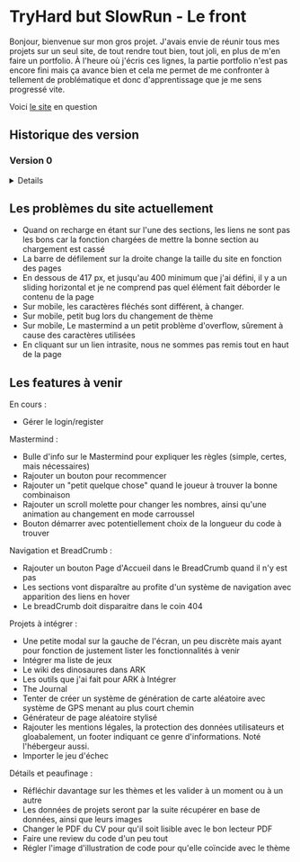 # TryHard but SlowRun - Le front

Bonjour, bienvenue sur mon gros projet. J'avais envie de réunir tous mes projets sur un seul site, de tout rendre tout bien, tout joli, en plus de m'en faire un portfolio. À l'heure où j'écris ces lignes, la partie portfolio n'est pas encore fini mais ça avance bien et cela me permet de me confronter à tellement de problématique et donc d'apprentissage que je me sens progressé vite.

Voici [le site](http://alexandre-richard.fr) en question

## Historique des version

### Version 0

<details>

### build 0 - 0.0.1 `1er juillet 2022`

-   Création des répertoire Github

### build 1 - 0.1.0 `3 juillet 2022`

-   Mise en place des premiers fichiers, test ok, prêt à coder

### build 2 - 0.1.1 `3 juillet 2022`

-   Update Readme (penser à prendre l'habitude avant de push)

### build 3 - 0.2.0 `4 juillet 2022`

-   Réflexion intense et installation quasi complète de tous les outils me semblant nécessaire du react-modèle.
-   Les deux projets (front/back) sont prêts à être commencés, l'environnement de travail est terminé.

### build 4 - 0.2.1 `4 juillet 2022`

-   Petit patch, retrait de dotenv sur le front et légère correction de commentaires

### build 5 - 0.3.0 `5 juillet 2022`

-   Début du projet, fin de la construction du plateau d'échecs terminé.
-   Tout est en javascript commun

### build 6 - 0.4.0 `6 juillet 2022`

-   Plateau terminé avec chaque pièce placé au bon endroit avec des SVG. - Récupération de données depuis le back.
-   Fichier http et baseUrl crées.
-   Prochaine étape, les mouvements des pièces

### build 7 - 0.5.0 `7 juillet 2022`

-   Début de la gestion des mouvements de chaque pièces.
-   Normalement pions terminées => 1/6.
-   Quelques morceaux temporaires ajoutés, à pas oublier.
-   Début de la construction des events et de la récupération des mouvements possibles.

### build 8 - 0.6.0 `9 juillet 2022`

-   Jeux d'échecs fonctionnel visuellement parlant.
-   Reste encore des règles à implémenter.
-   Prochaine étape, rangement, coup de propre.
-   Gros progrès, grosse fierté

### build 9 - 0.6.1 `10 juillet 2022`

-   Beaucoup de micro-correction, de factorisation (avec un peu de dynamisme)
-   Optimisation des appels d'API et mise en forme

### build 10 - 0.6.2 `10 juillet 2022`

-   Le précédent Readme n'avait pas été enregistré. C'est tout.

### build 11 - 0.6.3 `10 juillet 2022`

-   Encore un peu de factorisation et fonction unique pour la gestion des mouvements

### build 12 - 0.6.4 `12 juillet 2022`

-   Quelques modifs
-   Ajout d'un check définitif des cases Highlight si besoin
-   Tri des async/await/promise/then

### build 13 - 0.6.7 `19 juillet 2022`

-   Rattrapage des versionning du back
-   Modification de la manière de construire les Readme

### build 14 - 0.6.8 `21 juillet 2022`

-   Retrait des liens dans les SVGs des pièces.
-   Renommage des IDs des SVG
-   Création et stylisation de la modal pour le choix de la pièce lors de la transformation du pion
-   Diverses changements et applications de variables dans le SASS
-   Rajout d'une fonction intermédiaire avant l'envoi d'un moves au back pour gérer le choix de la pièce lors de la transformation du pion
-   Changement dans l'obtention du mouvement concerné par le choix effectué par le joueur. Plus simple, plus de boucle.
-   Gestion de la récupération du choix de pièce et rajout à l'objet envoyé au back

### build 15 - 0.6.9 `6 août 2022`

-   Très léger changement du checked true permettant de surligner les cases par défaut.

### build 16 - 0.6.10 `9 août 2022`

-   Rajout du plugin "syntax jsx" pour babel
-   Rajout du parser vue.js pour Eslint
-   Rajout du loader pour vue.js dans la config webpack
-   Changement et dispatch de l'output de Webpack pour régler le problème de compilation et insertion des fichiers
-   Complétion du plugin HtmlWebpackPlugin
-   Rajout de la règle pour le JSX pour la prise en compte des différents types de fichiers
-   Création d'un point de départ pour le projet en vue.js
-   Changement dans la prise en compte du favicon pour qu'il soit reconnu partout
-   Rajout de l'URL online à rendre unique à chaque upload

### build 17 - 0.6.11 `10 août 2022`

-   Débuggage d'EsLint qui ne fonctionnait plus après l'ajout de vue-eslint-parser
-   Ajout des sourceMap pour sass-loader
-   Remise en vue.js du projet
-   Déplacement des premiers fichiers vue en vue ^^ de faire une organisation propre
-   Création d'un fichier SCSS temporaire afin de rassembler les styles du jeu d'échecs temporaires

### build 18 - 0.6.12 `10 août 2022`

-   Modification de l'indentation générale du projet avec 12 pour les fichiers et 4 dedans.

### build 19 - 0.7.0 / 0.7.1 `14 août 2022`

-   Passage en Version 0.7 car l'installation de vue me permet de passer à la seconde grosse partie
-   Rajout de config et vue.config.js dans l'Eslint ignore
-   Changement de la commande serve pour être compatible avec le reload et vue router
-   Les fichiers webpack ont une indentation de 4
-   Rajout de HistoryAPIFallBack true dans le dev config
-   Rajout de vue router
-   Création des futurs logos du site
-   Création des vues qui seront centrales et légères stylisations primaires
-   Router terminés et fonctionnelles pour les routes primaires
-   Création du store avec VueX, nouvellement appelé Penia et intégration des liens avec

### build 20 - 0.7.2 `14 août 2022`

-   Déplacement et renommage du fichier z.http -> requestTest.http dans un dossier temporaire pour les fichiers qui seront utiles plus tard lors du rassemblement de tous les morceaux de projets
-   Déplacement des fichiers scss du jeu d'échecs en zone temporaire
-   Déplacements des deux logos en zone temporaire
-   Déplacement des 5 fichiers .js et du fichiers html gérant le jeu d'échec en zone temporaire
-   Déplacement de "HistoryAPIFallBack" de webpack.dev.config.js ailleurs pour éviter le doublon de dev-server
-   Début des annotations dans index.js (entrée de l'application), index.html, le router, l'index.scss et du PortfolioStore
-   Le fichier index.scss, point d'entrée des styles utilisés précédemment comporte des importations qui ne seront plus utiles et qui ont été indiquées
-   Renommage du mainRouter en router. Gestion de toutes les routes améliorées avec l'ajout de la notion de children et des routers nommés
-   Réorganisation des vues. Renommage du dossier components en dossier views.
-   Création de sous-dossiers :
    -   Primary qui regroupent les 4 pages principales : Home ; Portfolio ; Try Hard but Slow Run et 404 (Not Found)
    -   Portfolio qui va regoruper les 4 vues différentes
    -   TryHard qui regroupera toutes ses vues
    -   Parts qui regroupent tous les sous-composants réutilisables
-   Création de la vue HomePage pour permettre la redirection vers soit le protfolio, soit le projet TryHard but SlowRun
-   Création des pages principales pour les deux parties du site

### build 21 - 0.7.3 `14 août 2022`

-   Supression de vue.congfig.js qui ne servait visiblement à rien
-   Achèvement d'annoter tous les fichiers qui le méritait

### build 22 - 0.7.4 `16 août 2022`

-   Changement dans les liens créé par les router-link avec l'abandon des paths et l'utilisation direct des noms des routes

### build 23 - 0.7.5 `16 août 2022`

-   Rajout d'un SVG pour faire un boutton Revenir à l'accueil en permanance
-   Configuration et utilisation de Prettier sur tous le projet

### build 24 - 0.7.6 `16 août 2022`

-   Test et début d'apprivoisement du SVG en template

### build 25 - 0.7.7 `17 août 2022`

-   Rassemblement de tous les styles des views dans un même nouveau fichier portfolio.scss

### build 26 - 0.7.8 `17 août 2022`

-   Changement d'une règle EsLint
-   Mise en gitignore du dossier .temp/ contenant les fichiers temporaires ou inutiles
-   Quelques changements d'organisations dans les fichiers scss
-   Toutes la refonte du style pour s'adapter à la nouvelle hiérarchie des fichiers
-   Création des icones en svg nécessaires à l'affichage du responsive
-   Nombreux changements dans les vues visant à reprendre au fur et à mesure la nouvelle façon de créer le site (aller on prie pour que cette idée soit pas mal)

### build 27 - 0.8.0 `17 août 2022`

-   Oops, failli faire un giga fail avec les commit/push mais c'est rattrapé. Rajout d'une clé GPG pour vérifié les commits
-   Mise en git ignore des fichiers non nécessaires sur Github

### build 28 - 0.8.1 `17 août 2022`

-   Supression d'un commentaire dans le html original pour ne pas qu'il apparassent dans le chrome dev
-   Gros changement dans le router. Il n'y aura plus de page intermédiaire pour tryhard ou portfolio et les router se situeront dans la home page
-   Renommmage de quelques fichiers pour encore améliorer la lisibilité de l'arborescence
-   Le reset.css est devenu un fichier scss
-   Supression du portfolio.scss. Il est à présent divisé en 5 partie, le header et les 4 parties différentes du portfolio
-   Remise de la font dans l'index.scss de base, ça ne sert à rien de l'indiquer ailleurs
-   Le fichier app.vue contient désormais le header ainsi que le router principal qui lui servira à diriger vers les grandes zones, au nombre de 3 pour l'instant
-   Le header est fini. Les liens login et register ne fonctionnent pas encore, et la modal responsive n'est pas faite

### build 29 - 0.8.2 `20 août 2022`

-   Rajout d'une variable path dans la meta des routes pour être affiché dans le BreadCrumb
-   Déplacement de toutes les variables SCSS dans un fichier séparé
-   Création du BreadCrumb qui se fait automatiquement et stylisation

### build 30 - 0.8.3 `20 août 2022`

-   Rajout du loader pour pdf
-   Finition de la page d'accueil du portfolio mais non stylisé encore
-   Suppression du console.log inutile
-   Sur index.scss, min-width mis en 400px
-   Correction d'un léger bug du BreadCrumb et mise d'un name sur la route intermédiaire du portfolio

### build 31 - 0.8.4 `20 août 2022`

-   Petite amélioration du Readme.md

### build 32 - 0.8.5 `23 août 2022`

-   Résolution du problème du white screen au recharhement de la page avec un lien avancé
-   Ajout d'un fichier .htaccess qui sert à paramétrer le serveur en partie, à redirigé le http vers https, à inscrire le html/index.html comme point d'entrée et à rediriger toutes les requêtes de html vers ce fichier (très très content d'avoir trouvé la réponse à ce problème problématique)

### build 33 - 0.8.6 `24 août 2022`

-   Stylisation et correction de la page pfHome
-   Rajout d'une div page-background pour avoir un bon background en ayant notre contenu à 1000px

### build 34 - 0.8.7 `27 août 2022`

-   Rajout du .htaccess dans le gitignore
-   Modification d'un commentaire dans la config Webpack
-   Mise en dossier du fichier html et favicon d'origine.
-   Remplacement des 3 projets mis en avant par des vrais données et vraies images
-   Suppression de la partie commentées du Router
-   Changement dans le Store pour prendre en compte les liens et les boutons/modals dans les liens
-   Léger changement dans le style du Header
-   Changement dans le style de la page, mise en appliation des variables
-   Mise en fonction du bouton pour Copier le lien Discord
-   Changement du nom du composant TopLinks

### build 35 - 0.8.8 `27 août 2022`

-   Rajout d'une petite inscription du build et de la version directement sur la page

### build 36 - 0.8.9 `27 août 2022`

-   Déplacement et rangement de tous les fichiers de styles et mise à jour des importations
-   Mise dans le store des liens pour les modals
-   Amélioration du reset.scss pour avoir encore plus de contrôle sur le style de certains élements
-   Mise en variables de toutes les couleurs utilisés dans le style
-   Mise en variables de certaines tailles de texte
-   Révision du style pour le header
-   Les transitions sont désormais hérités à tous le projets pour avoir des changements plus fluides (0.4s)
-   Le header change quand on scroll vers le bas
-   Mise en "temporaire" donc suppression des icônes non utilisés
-   Suppression de quelques div et règles CSS non utilisées
-   Les liens de modals générés par composant ne portent plus la fonction, ce qui générait une erreur mais une valeurs qui sera appliquée à une seule fonction commune.
-   Le props link n'est plus indispensable et a une valeur par défaut
-   La div représentant le contenu de la page principale est désormais une balise "main"

### build 37 - 0.8.10 `27 août 2022`

-   Rétablissement du .htaccess car impossible de le supprimer du projet en l'ignorant de git

### build 38 - 0.8.11 `27 août 2022`

-   Ressuppression et mise en gitignore de .htaccess car nouvelle idée
-   Rajout d'un dossier .copy pour les potentiels fichiers type "public" mais qui doivent être ignorés sur le commit

### build 39 - 0.8.12 `29 août 2022`

-   Tentative de trouver d'autres couleurs agréables changeables facilement grace au variables SCSS. À suivre
-   Le padding de la page est réduit en dessous de 700px de large
-   Factorisation et nombreux changements dans le portfolio.scss
-   Quelques changements dans le portfolioHome

### build 40 - 0.8.13 `29 août 2022`

-   Stylisation des différents boutons en hover avec utilisation d'un faux contenu en before pour que les boutons/liens ne changent pas de taille après
-   Ajout d'attribut title pour chaque afin de faire correspondre le contenu en CSS

### build 41 - 0.8.14 `29 août 2022`

-   Création d'un début de modal dynamique à l'aide de Pinia. Elle s'ouvre dans 3 cas et se ferme en cliquant à côté
-   Changement du nom des modals dans le store d'origine et création d'un nouveau store

### build 42 - 0.8.15 `3 septembre 2022`

-   Suppression du try/catch(error) pour le copy en clipboard
-   Mise à jour du CV et donc du lien
-   Création de la modal du Menu avec les liens dedans
-   Gestion de l'ouverture et de la fermeture de la menuModal
-   Factorisation et amélioration de l'ouverture et de la fermeture des accountModal
-   Léger Hover sur le SVG du Menu
-   Stylisation de la modal du Menu

### build 43 - 0.8.16 `4 septembre 2022`

-   Rajout d'un petit message "copié" quand on clique sur le boutton du Discord pour copier le pseudo

### build 44 - 0.8.17 `7 septembre 2022`

-   Reprise de la structure du projet pour y implémenterma nouvelle manière de voir le site, ces deux facettes et ainsi mieux reprendre la création de celui-ci car cela commençait à bloquer
-   Mise en .temp, donc sortis du projet tous les fichiers sauf ceux nécessaire à une reprise à zéro du projet
-   Retrait de .htaccess du dossier .copy et remise dans le dossier public. Effectivement, je suis parevenu à le .gitignorer
-   Renommmagede ces quelques fichiers initiaux pour qu'ils soient plus clairs et ainsi moins me perdre dans la suite (mine de rien, l'organisation des fichiers est un petit casse-tête)

### build 45 - 0.9.0 `9 septembre 2022`

-   Dossier styles/base renommé Base
-   Grosse refonte du site en repartant de zéro et en remettant ce qui a déjà été fait en l'adaptant
-   Instauration d'un site en 3 parties avec Home, Portfolio et TryHard
-   Restructuration du Header pour s'y adapter
-   Rajout d'une variable section dans la meta des routes pour identifier quelle section du site est utilisée
-   Mise en place d'une partie pour changer le thème du site
-   Pour cela, le header comporte des petits boutons sur la gauche et dans le futur, dans la modalMenu pour les petits écrans
-   Aussi, le store comporte les différentes variables de thème de couleur et les variables en css pure (pas en scss) sont changés
-   Séparation des données de liens en 3. POur les 3 parties différentes comme cela, les liens du header correspondent à la partie mais avec toujours la possibilité de revenir au menu de 2 manières
-   Mise dans une pseudo-classe :root les variables d'origine. Peut-être le futur fera que le choix du thème sera enregistré dans un cookie
-   Remplacement de toutes les appels de variales scss par les nouvelles en css var(--###)
-   Quelques animations sur le header
-   Refonte des @media-queries et ajustement
-   accountModal déplacé dans le fichier App.vue d'origine
-   Rajout de la fonction sectionChanger pour gérer le changement de section du site avec les différents Router-Link
-   Remise en place de tous les composants d'avant sauf la page PortfolioHome
-   Instauration des fichiers de composants pour les futures pages

### build 46 - 0.9.1 `9 septembre 2022`

-   Remise des images utilisé dans pfHome
-   Remise de pfHome et le début de pfContact que j'avais commencé
-   Adaptation des styles pour correspondre au nouvelles variables de couleurs
-   Rajout d'une animation pour le petit span "copié" qui apparait à la suite du clic sur un boutton de copie

### build 47 - 0.9.2 `10 septembre 2022`

-   Petit correctif pour mettre les couleurs de Background et de title sur chaque couche d'élément qui avait besoin pour ne pas être en retard lors des transition

### build 48 - 0.9.3 `11 septembre 2022`

-   Synchronisation entre les noms de fichiers vue et des fichiers scss ainsi que leur organisation
-   Mise du NotFound dans un 4ème router-view nommé Other
-   Retrait de deux lignes dans la template SVG du menu-header-icon
-   Tentative de faire un habillage avec des vagues animés, bien avancé mais remis à plus tard

### build 49 - 0.9.4 `13 septembre 2022`

-   Changement dans l'eslintIgnore pour ignorer le nouveau webpack.config.js
-   Mise à jour des packages NPM
-   Dans package.json, mise à jour des commandes start et build
-   Combinaison des 3 fichiers de config de webpack pour optimiser et mieux gérer/comprendre les paramètres webpack
-   Suppression du fichier paths et imbication de son contenu (que le nécessaire) dans le nouveau fichier
-   Changement de la gestion dev/prod avec des variables d'environnement provenant des commandes npm run
-   Changement de la gestion des fichiers/requête d'image en mettant type="asset" géré par webpack 5
-   Suppression du dossier assets
-   Déplacement du favicon dans src/images
-   Déplacement de toutes les images dans src/images
-   Déplacement d'index.html à la racine du dossier source
-   Début de personnalisation de la page 404
-   Première partie de l'animation 404 réalise avec la Dolorean de retour vers le futur
-   Déplacement de la vue NotFound dans un router dédié
-   Création d'un fichier (peut-être temporaire) scss pour être le point d'entrée

### build 50 - 0.9.5 `13 septembre 2022`

-   Push de deux fichier non validé par erreur

### build 51 - 0.9.6 `13 septembre 2022`

-   La hauteur minimal n'est plus sur le page-container mais sur le page-background maintenant
-   Déplacement du NotFound sur le bloc supérieur, dans le page-background
-   Stylisation finie de la transition 404 > Other
-   Mise en place du toggle lors du clic de la Dolorean

### build 52 - 0.9.7 `13 septembre 2022`

-   Utilisation de Prettier sur tous les fichiers du projets pour unformiser le code et avoir un projet plus propre
-   Préservation du index.scss de base mais déplacement à la racine du dossier source pour avoir html/js/css au même endroit

### build 53 - 0.9.8 `14 septembre 2022`

-   Petite modification dans le background image du fire (NotFound) pour que la hauteur soit de 15px, avec le repeat et la proportion conservé

### build 54 - 0.9.9 `14 septembre 2022`

-   Petite mise à jour du NotFound pour qu'il s'adaptent correctement au changement de couleur du thème. CAD, mettre la propriétés background à chaque élément

### build 55 - 0.9.10 `14 septembre 2022`

-   Création d'un composant dédier à la palette de couleur/thème
-   Les liens account du header ne sont plus en width 100% au dessus de 820px pour laisser place aux autres liens
-   Correction de quelques couleurs lors des transitions
-   Ajout d'une flèche dans la modal du menu avec "retour à l'accueil", agtandi par rapport au reste
-   Suppression du @media responsive 700 pixels et transfert sur les 820px
-   La stylisation de la palette à son propre fichier avec des styles séparés pour le header et le menu-modal

### build 56 - 0.9.11 `15 septembre 2022`

-   Changement dans le router pour que portfolio et tryhard ne soit plus enfant de home afin que home soit indépendante en terme de contenu
-   Dans Breadcrumb, changement de 1 à 0 pour la recherche de route.matched afin de gérer le changement de section pour l'affichage des liens
-   Déplacement des deux router secondaires pour les mettre dans app plutôt que dans homePage afin de pouvoir avoir une page séparée

### build 57 - 0.9.12 `17 septembre 2022`

-   La stylisation de page-container et page-background est maintenant sur _index.scss pour simplifier et unifier le style de HomePage
-   Création et stylisation de la page HomePage avec un jeu de Mastermind fonctionnel

### build 58 - 0.9.13 `17 septembre 2022`

-   Création d'une div pour entouré chaque ligne du mastermind et se séparer de la width sur l'élément parent
-   Changement du border-radius pour éliminer le petit effet moche
-   Mise du header en z-index 1 pour qu'il passe par dessus le contenu de la page

### build 59 - 0.9.14 `20 septembre 2022`

-   Changement de deux couleurs pour le mode light
-   Rajout d'une image servant de photo 'officielle'
-   Première partie de la page Curriculum, toujours en construction

### build 60 - 0.9.15 `20 septembre 2022`

-   Finition du style des expérience profesionnelles
-   Rajout de petite div pour pouvoir faire une box-shadow à moitié caché
-   Mise en place de z-index 10 pour le header et les account Modal

### build 61 - 0.9.16 `20 septembre 2022`

-   Quelques corrections dans le textes, que ce soit le contenu ou l'orthographe
-   Rajout d'une petite marge pour chaque grosse box du Curriculum

### build 62 - 0.9.17 `21 septembre 2022`

-   Fin de la stylisation pour la catégories "expériences profesionnelles"
-   Découverte d'un petit bug global au site assez compliqué à comprendre, remis à plus tard car vraiment pas gênant

### build 63 - 0.9.18 `21 septembre 2022`

-   Quelques factorisations dans le SCSS de la page CV du Portfolio
-   Fin de la stylisation primaire de la page CV du Portfolio
-   Finition du contenu de la page CV du Portfolio
-   Mise du contenu du CV en array

### build 64 - 0.9.19 `22 septembre 2022`

-   Rajout d'un petit encadré comme le projet versionning pour afficher en direct le prix de l'Etherum
-   Contient également en direct le gain ou la perte que je fais

### build 65 - 0.9.20 `22 septembre 2022`

-   Rajout de la partie vente de l'Etherum et également de l'affichage de la croissance avec un pourcentage

### build 66 - 0.9.21 `24 septembre 2022`

-   Rajout de formulaire pour rentrer directement les prix dans la page gain et ainsi rendre l'outil utilisable à souhait
-   Interface primaire mais suppression du petit encadré en bas à gauche et présence uniquement de la page via /gain
-   Rajout de la route correspondante dans le router

### build 67 - 0.9.22 `29 septembre 2022`

-   Grosse mise à jour après pas mal de jours sans avoir trop avancé, remise sur le projet plein pot
-   Mise à jour des package npm
-   La page "gain" consacré à mes petites expérience lié à l'Etherum, le résultat va venir changer le titre de la page pour une meilleure visibilité
-   Tentative de mettre le package-lock.json en .gitignore
-   Pour la page contact, création et mise en dossier des logo des différents launcher
-   Les informations des différents contacts sont maintenant dans le store plutôt que dans le script car...
-   ...les 3 liens dans la page d'accueil du portfolio sont gérés par le même composant que la page contact
-   Création, dynamisation, stylisation et finition de la page contact - partie liens
-   Rajout d'un petit logo copie pour indiquer à l'utilisateur que c'est possible
-   Les liens sont tous générés dynamiquement
-   Adaptation vis-à-vis de la recherche des logos car gérés en assets par webpack et convertis en base64
-   Prise en compte du responsive
-   Suppression de l'effet du hover sur les liens de contact de la page d'accueil du portfolio

### build 68 - 0.9.23 `29 septembre 2022`

-   Mise à jour du logo de Gog, le launcher afin de le rendre plus distingable
-   Mise en place d'un fichier baseUrl.js pour les futures et très prochaines relation avec la BDD
-   Mise en place d'un formulaire de contact avec récupération des données et envoi en back, l'envoi du mail derrière n'est pas encore fonctionnel

### build 69 - 0.9.24 `5 octobre 2022`

-   Changement dans la gestion de l'affichage des projets
-   Remplacement des images d'illustration par un placeholder qui sera remplacé une fois plus de 3 projets incorporés
-   Mise à jour des packages NPM
-   Rajout d'une route dédiée au projet détaillée avec donc une route par projet
-   Rajout de la liste des projets avec leurs détails dans le store de Pinia
-   Création et utilisation d'un même composant pour créer le container et les différentes div de projets que ce soit sur la page projet ou sur la page Home
-   Suppression de la template des projets dans pfHome et du style correspondant pour le remplacer par l'appel du composant dynamique
-   Dans pfHome, l'affichage des projets est rendu aléatoire, 3 projets parmi tous sont affichés dans un ordre aléatoire
-   Changement de la valeur d'un coefficient dans EhterumFollow.vue 0.999 -> 0.99747
-   Initialisation et préparation à la création de la page de détails de chaque projet

### build 70 - 0.9.25 `5 octobre 2022`

-   Rajout d'un dossier large pour les images d'illustration de projets afin d'avoir des images légères à charger lors de l'aperçu de tous
-   Le breadcrumb n'a plus de z-index qui était inutile
-   Modification des données de projets pour les rendre plus précise et rendre le côté temporaire des 2 projets factices plus clair
-   Changement de la variable number passé au projectContainer de null à 0 pour la page pfProject
-   Création et stylisation de la page ProjectDetails qui permet d'accéder à tous les détails d'un projet

### build 71 - 0.9.26 `6 octobre 2022`

-   Ajout de <base href="/"> dans le document HTML de base pour contrer les problèmes de redirection et de recherche de ressources
-   Problème du lien pour le portfolio project réglé

### build 72 - 0.9.27 `7 octobre 2022`

-   Création du contenu de la modal Account avec deux formulaire semi-dynamique de connexion ou d'inscription
-   Stylisation basique de ces formulaires
-   Changement du nom de toutes les variables formulaires pour le formulaire de contact
-   Ajout de autocomplete pour chaque input

### build 73 - 0.9.28 `10 octobre 2022`

-   Changement de la fonction gérant la fermeture de la modal de compte afin qu'elle puisse gérer le changement de modal entre connexion et inscription
-   Changement dans l'objet qui contient les valeurs des 6 inputs en remplacement le null par une string vide
-   Création d'un système de stockage de message d'erreur lors de l'analyse des value d'input
-   Objet fonction avec les 6 fonctions de tests pour chaque input uniquement lors du submit
-   Rajout de diverse conditions à travers les regex pour valider ou nom les valeurs entrées par l'user
-   Affichage des messages d'erreurs sous les différents input
-   Ajout d'un bouton pour changer d'une modal à l'autre si déjà un compte : inscription -> connexion ; si pas de compte connexion -> inscription
-   Modification de l'opacité du cache de la modal
-   Rajout d'une largeur minimum pour la modal même si normalement, 350px n'est jamais atteind
-   Augmentation de la largeur de la bordure de la modal
-   Stylisation des messages d'erreur et du bouton de changement de modal
-   Les boutons submit des formulaire ont maintenant une bordure invisible pour prévoir la taille définitive lors du hover

### build 74 - 0.9.29 `11 octobre 2022`

-   Factorisation importante des 6 inputs des modals de connexion
-   Renommage d'une classe CSS : password-error-box -> error-box
-   Création d'un composant gérant la création des inputs
-   Supression des consoles.log inutiles
-   Création d'une fonction changeInputValue qui va recevoir les emit du composant enfant pour changer les valeurs d'input
-   Installation de l'appel des 6 input via le nouveau composant
-   Utilisation de la fonction emit permettant de transmettre une données du fils au parent lors du trigger d'un event

### build 75 - 0.9.30 `11 octobre 2022`

-   Ajout d'une fonction détectant la perte de focus de chacun des input
-   Une nouvelle fonction emit existe ainsi dans le sous-composant
-   Cette fonction appelle le test spécifique de cet input
-   Ainsi, les tableaux d'erreurs sont maintenant vidés dans les sous-fonction plutôt que dans les fonction submit
-   La vérification du passwordConfirmation ne fait plus appel à deux paramètres de fonction mais à un seul et va chercher le mot de passe d'origine dans l'object spécifique
-   Supression des deux videurs d'array
-   Ajout d'un return true or false pour chaque test afin de pouvoit styliser les input selon ce simple résultat
-   Rajout d'un style léger pour les input afin de reconnaître le fait qu'ils soient ou non correctement remplis

### build 76 - 0.9.31 `11 octobre 2022`

-   Installation de "zxcvbn", le mesureur de puissance d'un mot de passe par DropBox
-   La fonction stylisant les inputs à la perte de focus ne fonctionne que si l'input a au moins 1 caractère
-   Rajout d'une progress bar si l'input de registerPassword a au moins un caractère pour indiquer la puissance du mot de passe

### build 77 - 0.9.32 `11 octobre 2022`

-   Légère modification du style (size et margin) pour la photo du Curriculum
-   Modification du texte sur la page d'accueil du site
-   Modification du texte de présentation dans le curriculum
-   Mise en commentaires d'une variables pour correspondre à EsLint
-   Mise à jour des package npm (comme à chaque commit mais je le notifie de temps en temps)
-   Mise en forme de la section "Features à venir" du Readme pour qu'elle soit plus clair

### build 78 - 0.9.33 `12 octobre 2022`

-   Utilisation de Prettier sur tout le projet

### build 79 - 0.9.34 `12 octobre 2022`

-   Changement dans les fonctions gérant les submit d'account. Les données sont maintenant en objet pour un envoi global au serveur
-   Dans le cas ou tous les feux sont verts, on appelle les fonctions connection ou registration pour lancer un appel API, pour le moment sans effet

### build 80 - 0.9.35 `12 octobre 2022`

-   Rajout de "node": true dans le fichier de configuration d'EsLint
-   Création de fichier contenant des variables d'environnement afin de changer automatiquement d'adresse d'API en fonction du mode dev/run ou prod/build
-   Mise en gitignore de ces fichiers
-   Installation de dotenv-webpack pour gérer ces fichiers
-   Mise en devDependencies de Vue et de Zxcvbn
-   ProjectVersionning, le petit encadré en bas à droite qui indique la version va maintenant récupérer la valeur depuis le package.json

</details>

## Les problèmes du site actuellement

-   Quand on recharge en étant sur l'une des sections, les liens ne sont pas les bons car la fonction chargées de mettre la bonne section au chargement est cassé
-   La barre de défilement sur la droite change la taille du site en fonction des pages
-   En dessous de 417 px, et jusqu'au 400 minimum que j'ai défini, il y a un sliding horizontal et je ne comprend pas quel élément fait déborder le contenu de la page
-   Sur mobile, les caractères fléchés sont différent, à changer.
-   Sur mobile, petit bug lors du changement de thème
-   Sur mobile, Le mastermind a un petit problème d'overflow, sûrement à cause des caractères utilisées
-   En cliquant sur un lien intrasite, nous ne sommes pas remis tout en haut de la page

## Les features à venir

En cours : 
-   Gérer le login/register

Mastermind :
-   Bulle d'info sur le Mastermind pour expliquer les règles (simple, certes, mais nécessaires)
-   Rajouter un bouton pour recommencer
-   Rajouter un "petit quelque chose" quand le joueur à trouver la bonne combinaison
-   Rajouter un scroll molette pour changer les nombres, ainsi qu'une animation au changement en mode carroussel
-   Bouton démarrer avec potentiellement choix de la longueur du code à trouver

Navigation et BreadCrumb : 
-   Rajouter un bouton Page d'Accueil dans le BreadCrumb quand il n'y est pas
-   Les sections vont disparaître au profite d'un système de navigation avec apparition des liens en hover
-   Le breadCrumb doit disparaitre dans le coin 404

Projets à intégrer :
-   Une petite modal sur la gauche de l'écran, un peu discrète mais ayant pour fonction de justement lister les fonctionnalités à venir
-   Intégrer ma liste de jeux
-   Le wiki des dinosaures dans ARK
-   Les outils que j'ai fait pour ARK à Intégrer
-   The Journal
-   Tenter de créer un système de génération de carte aléatoire avec système de GPS menant au plus court chemin
-   Générateur de page aléatoire stylisé
-   Rajouter les mentions légales, la protection des données utilisateurs et gloabalement, un footer indiquant ce genre d'informations. Noté l'hébergeur aussi.
-   Importer le jeu d'échec

Détails et peaufinage : 
-   Réfléchir davantage sur les thèmes et les valider à un moment ou à un autre
-   Les données de projets seront par la suite récupérer en base de données, ainsi que leurs images
-   Changer le PDF du CV pour qu'il soit lisible avec le bon lecteur PDF
-   Faire une review du code d'un peu tout
-   Régler l'image d'illustration de code pour qu'elle coïncide avec le thème